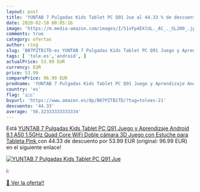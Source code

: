 ```yaml
---
layout: post
title: 'YUNTAB 7 Pulgadas Kids Tablet PC Q91 Jue al 44.33 % de descuento'
date: 2020-02-10 00:05:16
image: 'https://m.media-amazon.com/images/I/51vFp4EklUL._AC_._SL200_.jpg'
comments: true
category: ofertas
author: ring
slug: 'B07PZTB1TD-es YUNTAB 7 Pulgadas Kids Tablet PC Q91 Juego y Aprendizaje...'
tags: [ 'tole.es','android', ]
actualPrice: 53.99 EUR
currency: EUR
price: 53.99
comparePrice: 96.99 EUR
prodname: 'YUNTAB 7 Pulgadas Kids Tablet PC Q91 Juego y Aprendizaje Android 8.1 A50 1.5GHz Quad Core WiFi Doble cámara 3D Juego con Estuche para Tableta  Pink '
country: 'es'
flag: '🇪🇸'
buyurl: 'https://www.amazon.es/dp/B07PZTB1TD/?tag=tolees-21'
descuento: '44.33'
average: '56.32333333333334'
---
```


Está [YUNTAB 7 Pulgadas Kids Tablet PC Q91 Juego y Aprendizaje Android 8.1 A50 1.5GHz Quad Core WiFi Doble cámara 3D Juego con Estuche para Tableta  Pink ](https://www.amazon.es/dp/B07PZTB1TD/?tag=tolees-21) con 44.33 de descuento por 53.99 EUR (original: 96.99 EUR) en el siguiente enlace!

[![YUNTAB 7 Pulgadas Kids Tablet PC Q91 Jue](https://m.media-amazon.com/images/I/51vFp4EklUL._AC_._SL200_.jpg)](https://www.amazon.es/dp/B07PZTB1TD/?tag=tolees-21)

ℹ️:


[🛒 Ver la oferta!!](https://www.amazon.es/dp/B07PZTB1TD/?tag=tolees-21)
